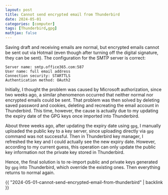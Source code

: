 ```yaml
---
layout: post
title: Cannot send encrypted email from Thunderbird
date: 2024-05-01
categories: [computer]
tags: [Thunderbird,gpg]
mathjax: false
---
```


Saving draft and receiving emails are normal, but encrypted emails cannot be sent out via Hotmail (even though after turning off the digital signature, they can be sent). The configuration for the SMTP server is correct:

```text
Server name: smtp.office365.com:587
User name: full email address
Connection security: STARTTLS
Authentication method: OAuth2
```

Initially, I thought the problem was caused by Microsoft authorization, since two weeks ago, a similar phenomenon occurred that neither normal nor encrypted emails could be sent. That problem was then solved by deleting saved password and cookies, deleting and recreating the email account in Thunderbird. This time, however, the cause is actually due to my updating the expiry date of the GPG keys once imported into Thunderbird.

About three weeks ago, after updating the expiry date using `gpg`, I manually uploaded the public key to a key server, since uploading directly via `gpg` command was not successful. Then in Thunderbird key manager, I refreshed the key and I could actually see the new expiry date. However, according to my current guess, this operation can only update the public key information not the private key stored in Thunderbird.

Hence, the final solution is to re-import public and private keys generated by `gpg` into Thunderbird, which override the existing ones. Then everything returns to normal again.

{{ "2024-05-01-cannot-send-encrypted-email-from-thunderbird" | backlink }}
